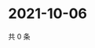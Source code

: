 # 2021-10-06

共 0 条

<!-- BEGIN WEIBO -->
<!-- 最后更新时间 Wed Oct 06 2021 17:00:49 GMT+0800 (China Standard Time) -->

<!-- END WEIBO -->
